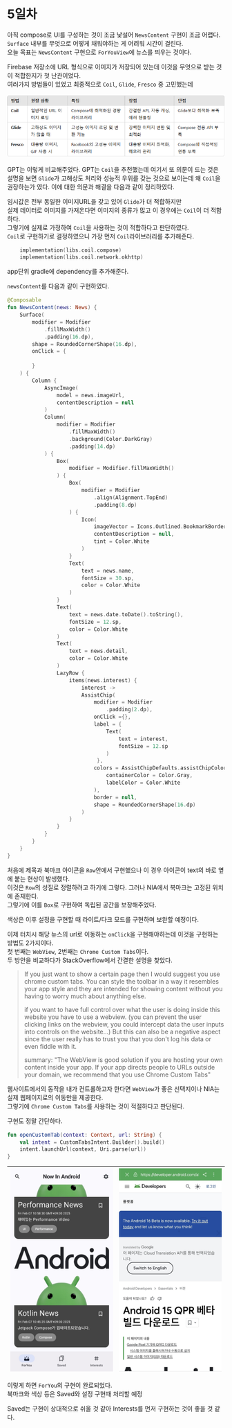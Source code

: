# 5일차

아직 compose로 UI를 구성하는 것이 조금 낯설어 `NewsContent` 구현이 조금 어렵다.   
`Surface` 내부를 무엇으로 어떻게 채워야하는 게 어려워 시간이 걸린다.   
오늘 목표는 `NewsContent` 구현으로 `ForYouView`에 뉴스를 띄우는 것이다.

Firebase 저장소에 URL 형식으로 이미지가 저장되어 있는데 이것을 무엇으로 받는 것이 적합한지가 첫 난관이었다.   
여러가지 방법들이 있었고 최종적으로 `Coil`, `Glide`, `Fresco` 중 고민했는데

![img_7.png](img_7.png)

GPT는 이렇게 비교해주었다. GPT는 `Coil`을 추천했는데 여기서 또 의문이 드는 것은 설명을 보면 `Glide`가 고해상도 처리와 성능적 우위를 갖는 것으로 보이는데 왜 `Coil`을 권장하는가 였다.
이에 대한 의문과 해결을 다음과 같이 정리하였다.

임시값은 전부 동일한 이미지URL을 갖고 있어 `Glide`가 더 적합하지만   
실제 데이터로 이미지를 가져온다면 이미지의 종류가 많고 이 경우에는 `Coil`이 더 적합하다.   
그렇기에 실제로 가정하여 `Coil`을 사용하는 것이 적합하다고 판단하였다.   
`Coil`로 구현하기로 결정하였으니 가장 먼저 `Coil`라이브러리를 추가해준다.

```kotlin
    implementation(libs.coil.compose)
    implementation(libs.coil.network.okhttp)
```
app단위 gradle에 dependency를 추가해준다.

`newsContent`를 다음과 같이 구현하였다.
```kotlin
@Composable
fun NewsContent(news: News) {
    Surface(
        modifier = Modifier
            .fillMaxWidth()
            .padding(16.dp),
        shape = RoundedCornerShape(16.dp),
        onClick = {
            
        }
    ) {
        Column {
            AsyncImage(
                model = news.imageUrl,
                contentDescription = null
            )
            Column(
                modifier = Modifier
                    .fillMaxWidth()
                    .background(Color.DarkGray)
                    .padding(14.dp)
            ) {
                Box(
                    modifier = Modifier.fillMaxWidth()
                ) {
                    Box(
                        modifier = Modifier
                            .align(Alignment.TopEnd)
                            .padding(8.dp)
                    ) {
                        Icon(
                            imageVector = Icons.Outlined.BookmarkBorder,
                            contentDescription = null,
                            tint = Color.White
                        )
                    }
                    Text(
                        text = news.name,
                        fontSize = 30.sp,
                        color = Color.White
                    )
                }
                Text(
                    text = news.date.toDate().toString(),
                    fontSize = 12.sp,
                    color = Color.White
                )
                Text(
                    text = news.detail,
                    color = Color.White
                )
                LazyRow {
                    items(news.interest) {
                        interest ->
                        AssistChip(
                            modifier = Modifier
                                .padding(2.dp),
                            onClick ={},
                            label = {
                                Text(
                                    text = interest,
                                    fontSize = 12.sp
                                )
                             },
                            colors = AssistChipDefaults.assistChipColors(
                                containerColor = Color.Gray,
                                labelColor = Color.White
                            ),
                            border = null,
                            shape = RoundedCornerShape(16.dp)
                        )
                    }
                }
            }
        }
    }
}
```   
처음에 제목과 북마크 아이콘을 `Row`안에서 구현했으나 이 경우 아이콘이 text의 바로 옆에 붙는 현상이 발생했다.   
이것은 `Row`의 성질로 정렬하려고 하기에 그렇다. 그러나 NIA에서 북마크는 고정된 위치에 존재한다.   
그렇기에 이를 `Box`로 구현하여 독립된 공간을 보장해주었다.

색상은 이후 설정을 구현할 때 라이트/다크 모드를 구현하며 보완할 예정이다.

이제 터치시 해당 뉴스의 url로 이동하는 `onClick`을 구현해야하는데 이것을 구현하는 방법도 2가지이다.   
첫 번째는 `WebView`, 2번째는 `Chrome Custom Tabs`이다.   
두 방안을 비교하다가 StackOverflow에서 간결한 설명을 찾았다.
> If you just want to show a certain page then I would suggest you use chrome custom tabs. You can style the toolbar in a way it resembles your app style and they are intended for showing content without you having to worry much about anything else.   
> 
> if you want to have full control over what the user is doing inside this website you have to use a webview. (you can prevent the user clicking links on the webview, you could intercept data the user inputs into controls on the website...) But this can also be a negative aspect since the user really has to trust you that you don't log his data or even fiddle with it.
> 
> summary: "The WebView is good solution if you are hosting your own content inside your app. If your app directs people to URLs outside your domain, we recommend that you use Chrome Custom Tabs"

웹사이트에서의 동작을 내가 컨트롤하고자 한다면 `WebView`가 좋은 선택지이나 NIA는 실제 웹페이지로의 이동만을 제공한다.   
그렇기에 `Chrome Custom Tabs`를 사용하는 것이 적절하다고 판단된다.

구현도 정말 간단하다.
```kotlin
fun openCustomTab(context: Context, url: String) {
    val intent = CustomTabsIntent.Builder().build()
    intent.launchUrl(context, Uri.parse(url))
}
```

| ![img_9.png](img_9.png) | ![img_8.png](img_8.png) |
|-------------------------|-------------------------|

이렇게 하면 `ForYou`의 구현이 완료되었다.   
북마크와 색상 등은 Saved와 설정 구현때 처리할 예정

Saved는 구현이 상대적으로 쉬울 것 같아 Interests를 먼저 구현하는 것이 좋을 것 같다.
